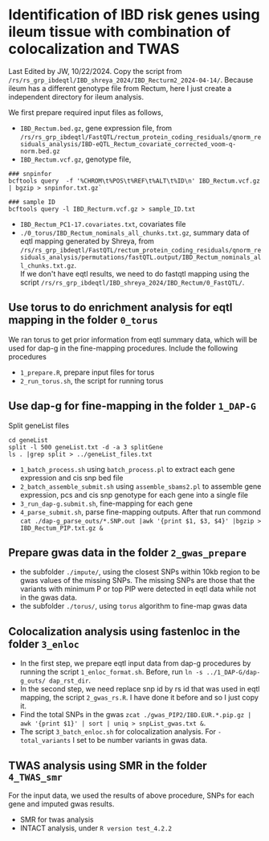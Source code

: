 # Identification of IBD risk genes using ileum tissue with combination of colocalization and TWAS  

Last Edited by JW, 10/22/2024. 
Copy the script from  `/rs/rs_grp_ibdeqtl/IBD_shreya_2024/IBD_Recturm2_2024-04-14/`. Because ileum has a different genotype file from Rectum, here I just create a independent directory for ileum analysis.
  

  
We first prepare required input files as follows,
- `IBD_Rectum.bed.gz`, gene expression file, from  `/rs/rs_grp_ibdeqtl/FastQTL/rectum_protein_coding_residuals/qnorm_residuals_analysis/IBD-eQTL_Rectum_covariate_corrected_voom-q-norm.bed.gz`
- `IBD_Rectum.vcf.gz`, genotype file, 
```
### snpinfor 
bcftools query  -f '%CHROM\t%POS\t%REF\t%ALT\t%ID\n' IBD_Rectum.vcf.gz | bgzip > snpinfor.txt.gz`

### sample ID
bcftools query -l IBD_Recturm.vcf.gz > sample_ID.txt
```
- `IBD_Rectum_PC1-17.covariates.txt`, covariates file
- `./0_torus/IBD_Rectum_nominals_all_chunks.txt.gz`, summary data of eqtl mapping generated by Shreya, from `/rs/rs_grp_ibdeqtl/FastQTL/rectum_protein_coding_residuals/qnorm_residuals_analysis/permutations/fastQTL.output/IBD_Rectum_nominals_all_chunks.txt.gz`.   
If we don't have eqtl results, we need to do fastqtl mapping using the script `/rs/rs_grp_ibdeqtl/IBD_shreya_2024/IBD_Rectum/0_FastQTL/`.    

  
## Use torus to do enrichment analysis for eqtl mapping in the folder `0_torus` 
We ran torus to get prior information from eqtl summary data, which will be used for dap-g in the fine-mapping procedures. Include the following procedures
- `1_prepare.R`, prepare input files for torus
- `2_run_torus.sh`, the script for running torus    

## Use dap-g for fine-mapping in the folder `1_DAP-G`
Split geneList files
```
cd geneList
split -l 500 geneList.txt -d -a 3 splitGene
ls . |grep split > ../geneList_files.txt
```
- `1_batch_process.sh` using `batch_process.pl` to extract each gene expression and cis snp bed file
- `2_batch_assemble_submit.sh` using `assemble_sbams2.pl` to assemble gene expression, pcs and cis snp genotype for each gene into a single file 
- `3_run_dap-g.submit.sh`, fine-mapping for each gene
- `4_parse_submit.sh`, parse fine-mapping outputs. After that run commond `cat ./dap-g_parse_outs/*.SNP.out |awk '{print $1, $3, $4}' |bgzip > IBD_Rectum_PIP.txt.gz & `  


## Prepare gwas data in the folder `2_gwas_prepare`
- the subfolder `./impute/`, using the closest SNPs within 10kb region to be gwas values of the missing SNPs. The missing SNPs are those that the variants with minimum P or top PIP were detected in eqtl data while not in the gwas data.  
- the subfolder `./torus/`, using `torus` algorithm to fine-map gwas data


## Colocalization analysis using fastenloc in the folder `3_enloc` 
- In the first step, we prepare eqtl input data from dap-g procedures by running the script `1_enloc_format.sh`. Before, run `ln -s ../1_DAP-G/dap-g_outs/ dap_rst_dir`.  
- In the second step, we need replace snp id by rs id  that was used in eqtl mapping, the script `2_gwas_rs.R`. I have done it before and so I just copy it.   
- Find the total SNPs in the gwas `zcat ./gwas_PIP2/IBD.EUR.*.pip.gz | awk '{print $1}' | sort | uniq > snpList_gwas.txt &`. 
- The script `3_batch_enloc.sh` for colocalization analysis. For `-total_variants` I set to be number variants in gwas data.



## TWAS analysis using SMR in the folder `4_TWAS_smr` 
For the input data, we used the results of above procedure, SNPs for each gene and imputed gwas results. 
- SMR for twas analysis
- INTACT analysis, under `R version test_4.2.2`
  
